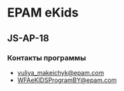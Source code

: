 # EPAM eKids 

## JS-AP-18

### Контакты программы

- yuliya_makeichyk@epam.com
- WFAeKIDSProgramBY@epam.com